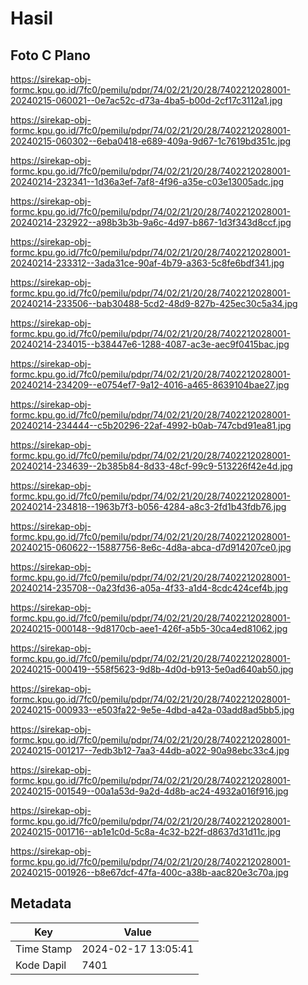 # Hasil

## Foto C Plano

https://sirekap-obj-formc.kpu.go.id/7fc0/pemilu/pdpr/74/02/21/20/28/7402212028001-20240215-060021--0e7ac52c-d73a-4ba5-b00d-2cf17c3112a1.jpg

https://sirekap-obj-formc.kpu.go.id/7fc0/pemilu/pdpr/74/02/21/20/28/7402212028001-20240215-060302--6eba0418-e689-409a-9d67-1c7619bd351c.jpg

https://sirekap-obj-formc.kpu.go.id/7fc0/pemilu/pdpr/74/02/21/20/28/7402212028001-20240214-232341--1d36a3ef-7af8-4f96-a35e-c03e13005adc.jpg

https://sirekap-obj-formc.kpu.go.id/7fc0/pemilu/pdpr/74/02/21/20/28/7402212028001-20240214-232922--a98b3b3b-9a6c-4d97-b867-1d3f343d8ccf.jpg

https://sirekap-obj-formc.kpu.go.id/7fc0/pemilu/pdpr/74/02/21/20/28/7402212028001-20240214-233312--3ada31ce-90af-4b79-a363-5c8fe6bdf341.jpg

https://sirekap-obj-formc.kpu.go.id/7fc0/pemilu/pdpr/74/02/21/20/28/7402212028001-20240214-233506--bab30488-5cd2-48d9-827b-425ec30c5a34.jpg

https://sirekap-obj-formc.kpu.go.id/7fc0/pemilu/pdpr/74/02/21/20/28/7402212028001-20240214-234015--b38447e6-1288-4087-ac3e-aec9f0415bac.jpg

https://sirekap-obj-formc.kpu.go.id/7fc0/pemilu/pdpr/74/02/21/20/28/7402212028001-20240214-234209--e0754ef7-9a12-4016-a465-8639104bae27.jpg

https://sirekap-obj-formc.kpu.go.id/7fc0/pemilu/pdpr/74/02/21/20/28/7402212028001-20240214-234444--c5b20296-22af-4992-b0ab-747cbd91ea81.jpg

https://sirekap-obj-formc.kpu.go.id/7fc0/pemilu/pdpr/74/02/21/20/28/7402212028001-20240214-234639--2b385b84-8d33-48cf-99c9-513226f42e4d.jpg

https://sirekap-obj-formc.kpu.go.id/7fc0/pemilu/pdpr/74/02/21/20/28/7402212028001-20240214-234818--1963b7f3-b056-4284-a8c3-2fd1b43fdb76.jpg

https://sirekap-obj-formc.kpu.go.id/7fc0/pemilu/pdpr/74/02/21/20/28/7402212028001-20240215-060622--15887756-8e6c-4d8a-abca-d7d914207ce0.jpg

https://sirekap-obj-formc.kpu.go.id/7fc0/pemilu/pdpr/74/02/21/20/28/7402212028001-20240214-235708--0a23fd36-a05a-4f33-a1d4-8cdc424cef4b.jpg

https://sirekap-obj-formc.kpu.go.id/7fc0/pemilu/pdpr/74/02/21/20/28/7402212028001-20240215-000148--9d8170cb-aee1-426f-a5b5-30ca4ed81062.jpg

https://sirekap-obj-formc.kpu.go.id/7fc0/pemilu/pdpr/74/02/21/20/28/7402212028001-20240215-000419--558f5623-9d8b-4d0d-b913-5e0ad640ab50.jpg

https://sirekap-obj-formc.kpu.go.id/7fc0/pemilu/pdpr/74/02/21/20/28/7402212028001-20240215-000933--e503fa22-9e5e-4dbd-a42a-03add8ad5bb5.jpg

https://sirekap-obj-formc.kpu.go.id/7fc0/pemilu/pdpr/74/02/21/20/28/7402212028001-20240215-001217--7edb3b12-7aa3-44db-a022-90a98ebc33c4.jpg

https://sirekap-obj-formc.kpu.go.id/7fc0/pemilu/pdpr/74/02/21/20/28/7402212028001-20240215-001549--00a1a53d-9a2d-4d8b-ac24-4932a016f916.jpg

https://sirekap-obj-formc.kpu.go.id/7fc0/pemilu/pdpr/74/02/21/20/28/7402212028001-20240215-001716--ab1e1c0d-5c8a-4c32-b22f-d8637d31d11c.jpg

https://sirekap-obj-formc.kpu.go.id/7fc0/pemilu/pdpr/74/02/21/20/28/7402212028001-20240215-001926--b8e67dcf-47fa-400c-a38b-aac820e3c70a.jpg


## Metadata

| Key        | Value               |
| ---------- | ------------------- |
| Time Stamp | 2024-02-17 13:05:41 |
| Kode Dapil | 7401                |




